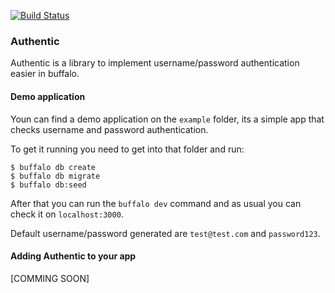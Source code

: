 [![Build Status](https://travis-ci.org/apaganobeleno/authentic.svg?branch=master)](https://travis-ci.org/apaganobeleno/authentic)

### Authentic

Authentic is a library to implement username/password authentication easier in buffalo.

#### Demo application

Youn can find a demo application on the `example` folder, its a simple app that checks username and password authentication.

To get it running you need to get into that folder and run:

```
$ buffalo db create
$ buffalo db migrate
$ buffalo db:seed
```

After that you can run the `buffalo dev` command and as usual you can check it on `localhost:3000`.

Default username/password generated are `test@test.com` and `password123`.

#### Adding Authentic to your app

[COMMING SOON]